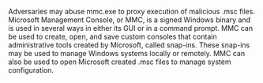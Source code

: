 Adversaries may abuse mmc.exe to proxy execution of malicious .msc files. Microsoft Management Console, or MMC, is a signed Windows binary and is used in several ways in either its GUI or in a command prompt. MMC can be used to create, open, and save custom consoles that contain administrative tools created by Microsoft, called snap-ins. These snap-ins may be used to manage Windows systems locally or remotely. MMC can also be used to open Microsoft created .msc files to manage system configuration.